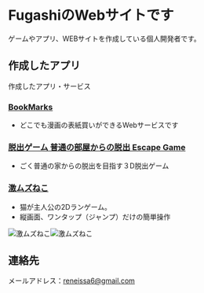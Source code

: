 # FugashiのWebサイトです

ゲームやアプリ、WEBサイトを作成している個人開発者です。

## 作成したアプリ

作成したアプリ・サービス

### [BookMarks](https://book-marks-net.herokuapp.com/)

- どこでも漫画の表紙買いができるWebサービスです

### [脱出ゲーム 普通の部屋からの脱出 Escape Game](https://apps.apple.com/app/id1660748414)

- ごく普通の家からの脱出を目指す３D脱出ゲーム

### [激ムズねこ](https://apps.apple.com/us/app/%E6%BF%80%E3%83%A0%E3%82%BA%E3%81%AD%E3%81%93/id1671800808)

- 猫が主人公の2Dランゲーム。
- 縦画面、ワンタップ（ジャンプ）だけの簡単操作

![激ムズねこ]([.\images\GekimuzuNeko\ss01.png](https://github.com/stogashi146/stogashi146.github.io/blob/main/images/GekimuzuNeko/ss01.png?raw=true))![激ムズねこ]([images\GekimuzuNeko\ss02.png](https://github.com/stogashi146/stogashi146.github.io/blob/main/images/GekimuzuNeko/ss02.png?raw=true))

## 連絡先

メールアドレス：reneissa6@gmail.com
